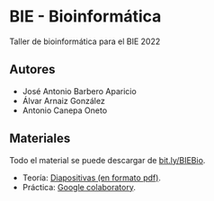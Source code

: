 # BIE - Bioinformática

Taller de bioinformática para el BIE 2022

## Autores
- José Antonio Barbero Aparicio
- Álvar Arnaiz González
- Antonio Canepa Oneto

## Materiales
Todo el material se puede descargar de [bit.ly/BIEBio](https://bit.ly/BIEBio).

- Teoría: [Diapositivas (en formato pdf)](https://github.com/JoseBarbero/BIEBioinformatica/blob/main/Presentacion/Presentacion.pdf).
- Práctica: [Google colaboratory](https://colab.research.google.com/).
